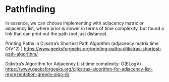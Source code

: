 # Pathfinding

In essence, we can choose implementing with adjacency matrix or adjacency list, where prior is slower in terms of time complexity, but found a link that can print out the path (not just distance).

Printing Paths in Dijkstra’s Shortest Path Algorithm (adjacency matrix time O(V^2) )
https://www.geeksforgeeks.org/printing-paths-dijkstras-shortest-path-algorithm/

Dijkstra’s Algorithm for Adjacency List
time complexity: O(ELogV)
https://www.geeksforgeeks.org/dijkstras-algorithm-for-adjacency-list-representation-greedy-algo-8/
